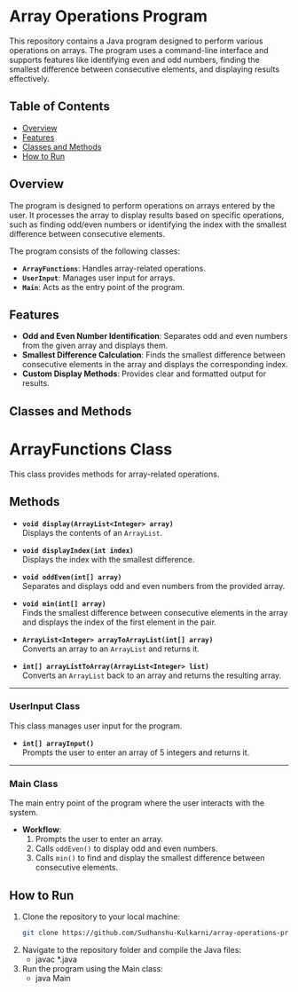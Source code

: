 # Array Operations Program

This repository contains a Java program designed to perform various operations on arrays. The program uses a command-line interface and supports features like identifying even and odd numbers, finding the smallest difference between consecutive elements, and displaying results effectively.

## Table of Contents
- [Overview](#overview)
- [Features](#features)
- [Classes and Methods](#classes-and-methods)
- [How to Run](#how-to-run)

## Overview
The program is designed to perform operations on arrays entered by the user. It processes the array to display results based on specific operations, such as finding odd/even numbers or identifying the index with the smallest difference between consecutive elements.

The program consists of the following classes:
- **`ArrayFunctions`**: Handles array-related operations.
- **`UserInput`**: Manages user input for arrays.
- **`Main`**: Acts as the entry point of the program.

## Features
- **Odd and Even Number Identification**: Separates odd and even numbers from the given array and displays them.
- **Smallest Difference Calculation**: Finds the smallest difference between consecutive elements in the array and displays the corresponding index.
- **Custom Display Methods**: Provides clear and formatted output for results.

## Classes and Methods

# ArrayFunctions Class

This class provides methods for array-related operations.

## Methods

- **`void display(ArrayList<Integer> array)`**  
  Displays the contents of an `ArrayList`.

- **`void displayIndex(int index)`**  
  Displays the index with the smallest difference.

- **`void oddEven(int[] array)`**  
  Separates and displays odd and even numbers from the provided array.

- **`void min(int[] array)`**  
  Finds the smallest difference between consecutive elements in the array and displays the index of the first element in the pair.

- **`ArrayList<Integer> arrayToArrayList(int[] array)`**  
  Converts an array to an `ArrayList` and returns it.

- **`int[] arrayListToArray(ArrayList<Integer> list)`**  
  Converts an `ArrayList` back to an array and returns the resulting array.

---

### UserInput Class
This class manages user input for the program.

- **`int[] arrayInput()`**  
  Prompts the user to enter an array of 5 integers and returns it.

---

### Main Class
The main entry point of the program where the user interacts with the system.

- **Workflow**:
  1. Prompts the user to enter an array.
  2. Calls `oddEven()` to display odd and even numbers.
  3. Calls `min()` to find and display the smallest difference between consecutive elements.

## How to Run

1. Clone the repository to your local machine:
   ```bash
   git clone https://github.com/Sudhanshu-Kulkarni/array-operations-program.git
2. Navigate to the repository folder and compile the Java files:
   - javac *.java
3. Run the program using the Main class:
   - java Main
